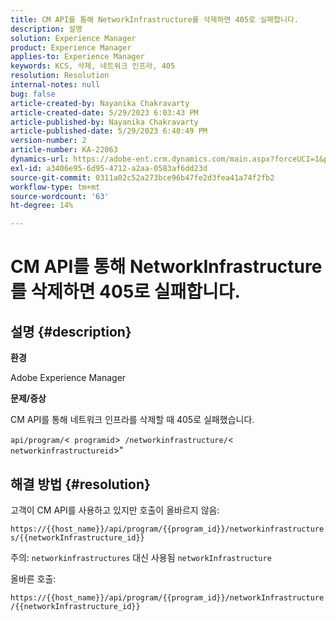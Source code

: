```yaml
---
title: CM API를 통해 NetworkInfrastructure를 삭제하면 405로 실패합니다.
description: 설명
solution: Experience Manager
product: Experience Manager
applies-to: Experience Manager
keywords: KCS, 삭제, 네트워크 인프라, 405
resolution: Resolution
internal-notes: null
bug: false
article-created-by: Nayanika Chakravarty
article-created-date: 5/29/2023 6:03:43 PM
article-published-by: Nayanika Chakravarty
article-published-date: 5/29/2023 6:40:49 PM
version-number: 2
article-number: KA-22063
dynamics-url: https://adobe-ent.crm.dynamics.com/main.aspx?forceUCI=1&pagetype=entityrecord&etn=knowledgearticle&id=04918225-4bfe-ed11-8f6e-6045bd006793
exl-id: a3406e95-6d95-4712-a2aa-0583af6dd23d
source-git-commit: 0311a02c52a273bce96b47fe2d3fea41a74f2fb2
workflow-type: tm+mt
source-wordcount: '63'
ht-degree: 14%

---
```


# CM API를 통해 NetworkInfrastructure를 삭제하면 405로 실패합니다.

## 설명 {#description}


<b>환경</b>

Adobe Experience Manager

<b>문제/증상</b>

CM API를 통해 네트워크 인프라를 삭제할 때 405로 실패했습니다.

`api/program/`&lt;` programid`>` /networkinfrastructure/`&lt;` networkinfrastructureid`>&quot;


## 해결 방법 {#resolution}


고객이 CM API를 사용하고 있지만 호출이 올바르지 않음:

`https://{{host_name}}/api/program/{{program_id}}/networkinfrastructures/{{networkInfrastructure_id}}`

주의: `networkinfrastructures` 대신 사용됨 `networkInfrastructure`

올바른 호출:

`https://{{host_name}}/api/program/{{program_id}}/networkInfrastructure /{{networkInfrastructure_id}}`

